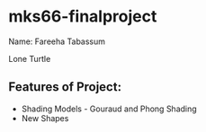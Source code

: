 # mks66-finalproject

Name: Fareeha Tabassum

Lone Turtle

## Features of Project:
* Shading Models - Gouraud and Phong Shading
* New Shapes
